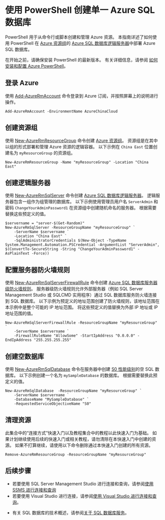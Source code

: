 <properties
    pageTitle="Azure PowerShell：创建 SQL 数据库 | Azure"
    description="了解如何在 Azure 门户预览版中创建 SQL 数据库逻辑服务器、服务器级防火墙规则和数据库。"
    keywords="SQL 数据库教程：创建 SQL 数据库"
    services="sql-database"
    documentationcenter=""
    author="CarlRabeler"
    manager="jhubbard"
    editor=""
    translationtype="Human Translation" />
<tags
    ms.assetid=""
    ms.service="sql-database"
    ms.custom="quick start"
    ms.workload="data-management"
    ms.tgt_pltfrm="na"
    ms.devlang="PowerShell"
    ms.topic="hero-article"
    ms.date="03/13/2017"
    wacn.date="04/17/2017"
    ms.author="carlrab"
    ms.sourcegitcommit="7cc8d7b9c616d399509cd9dbdd155b0e9a7987a8"
    ms.openlocfilehash="ef48b526b708fdcb2614268cff531de4959095ec"
    ms.lasthandoff="04/07/2017" />

# <a name="create-a-single-azure-sql-database-using-powershell"></a>使用 PowerShell 创建单一 Azure SQL 数据库

PowerShell 用于从命令行或脚本创建和管理 Azure 资源。 本指南详述了如何使用 PowerShell 在 [Azure 资源组](/documentation/articles/resource-group-overview/)的 [Azure SQL 数据库逻辑服务器](/documentation/articles/sql-database-features/)中部署 Azure SQL 数据库。

在开始之前，请确保安装 PowerShell 的最新版本。 有关详细信息，请参阅 [如何安装和配置 Azure PowerShell](https://docs.microsoft.com/zh-cn/powershell/azureps-cmdlets-docs)。 

## <a name="log-in-to-azure"></a>登录 Azure

使用 [Add-AzureRmAccount](https://docs.microsoft.com/zh-cn/powershell/resourcemanager/azurerm.profile/v2.5.0/add-azurermaccount) 命令登录到 Azure 订阅，并按照屏幕上的说明进行操作。

    Add-AzureRmAccount -EnvironmentName AzureChinaCloud

## <a name="create-a-resource-group"></a>创建资源组

使用 [New-AzureRmResourceGroup](https://docs.microsoft.com/zh-cn/powershell/resourcemanager/azurerm.resources/v3.5.0/new-azurermresourcegroup) 命令创建 [Azure 资源组](/documentation/articles/resource-group-overview/)。 资源组是在其中以组的形式部署和管理 Azure 资源的逻辑容器。 以下示例在 `China East` 位置创建名为 `myResourceGroup` 的资源组。

    New-AzureRmResourceGroup -Name "myResourceGroup" -Location "China East"

## <a name="create-a-logical-server"></a>创建逻辑服务器

使用 [New-AzureRmSqlServer](https://docs.microsoft.com/zh-cn/powershell/resourcemanager/azurerm.sql/v2.5.0/new-azurermsqlserver) 命令创建 [Azure SQL 数据库逻辑服务器](/documentation/articles/sql-database-features/)。 逻辑服务器包含一组作为组管理的数据库。 以下示例使用管理员用户名 `ServerAdmin` 和密码 `ChangeYourAdminPassword1` 在资源组中创建随机命名的服务器。 根据需要替换这些预定义的值。

    $servername = "server-$(Get-Random)"
    New-AzureRmSqlServer -ResourceGroupName "myResourceGroup" `
        -ServerName $servername `
        -Location "China East" `
        -SqlAdministratorCredentials $(New-Object -TypeName System.Management.Automation.PSCredential -ArgumentList "ServerAdmin", $(ConvertTo-SecureString -String "ChangeYourAdminPassword1" -AsPlainText -Force))

## <a name="configure-a-server-firewall-rule"></a>配置服务器防火墙规则

使用 [New-AzureRmSqlServerFirewallRule](https://docs.microsoft.com/zh-cn/powershell/resourcemanager/azurerm.sql/v2.5.0/new-azurermsqlserverfirewallrule) 命令创建 [Azure SQL 数据库服务器级防火墙规则](/documentation/articles/sql-database-firewall-configure/)。 服务器级防火墙规则允许外部服务器（例如 SQL Server Management Studio 或 SQLCMD 实用程序）通过 SQL 数据库服务防火墙连接到 SQL 数据库。 以下示例为预定义的地址范围创建了防火墙规则，该地址范围在本示例中是整个可能的 IP 地址范围。 将这些预定义的值替换为外部 IP 地址或 IP 地址范围的值。 

    New-AzureRmSqlServerFirewallRule -ResourceGroupName "myResourceGroup" `
        -ServerName $servername `
        -FirewallRuleName "AllowSome" -StartIpAddress "0.0.0.0" -EndIpAddress "255.255.255.255"

## <a name="create-a-blank-database"></a>创建空数据库

使用 [New-AzureRmSqlDatabase](https://docs.microsoft.com/zh-cn/powershell/resourcemanager/azurerm.sql/v2.5.0/new-azurermsqldatabase) 命令在服务器中创建 [S0 性能级别](/documentation/articles/sql-database-service-tiers/)的空 SQL 数据库。 以下示例创建一个名为 `mySampleDatabase` 的数据库。 根据需要替换此预定义的值。

    New-AzureRmSqlDatabase  -ResourceGroupName "myResourceGroup" `
        -ServerName $servername `
        -DatabaseName "MySampleDatabase" `
        -RequestedServiceObjectiveName "S0"

## <a name="clean-up-resources"></a>清理资源

此集合中的“连接方式”快速入门以及教程集合中的教程以此快速入门为基础。 如果计划继续使用后续的快速入门或相关教程，请勿清除在本快速入门中创建的资源。 如果不打算继续，请使用以下命令删除通过本快速入门创建的所有资源。

    Remove-AzureRmResourceGroup -ResourceGroupName "myResourceGroup"

## <a name="next-steps"></a>后续步骤

- 若要使用 SQL Server Management Studio 进行连接和查询，请参阅[使用 SSMS 进行连接和查询](/documentation/articles/sql-database-connect-query-ssms/)
- 若要使用 Visual Studio 进行连接，请参阅[使用 Visual Studio 进行连接和查询](/documentation/articles/sql-database-connect-query/)。
* 有关 SQL 数据库的技术概述，请参阅[关于 SQL 数据库服务](/documentation/articles/sql-database-technical-overview/)。
<!--Update_Description: refine content structure, simplify powershell commands for each operation-->